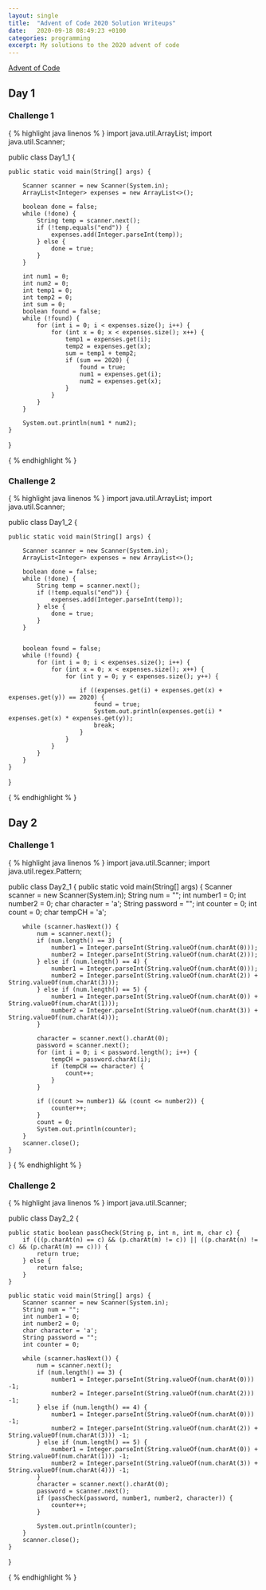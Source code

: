 ```yaml
---
layout: single
title:  "Advent of Code 2020 Solution Writeups"
date:   2020-09-18 08:49:23 +0100
categories: programming
excerpt: My solutions to the 2020 advent of code
---
```


[Advent of Code](https://adventofcode.com/)

## Day 1

### Challenge 1

{ % highlight java linenos % }
import java.util.ArrayList;
import java.util.Scanner;

public class Day1_1 {
	
	public static void main(String[] args) {
		
		Scanner scanner = new Scanner(System.in);
		ArrayList<Integer> expenses = new ArrayList<>(); 
		
		boolean done = false;
		while (!done) {
			String temp = scanner.next();
			if (!temp.equals("end")) {
				expenses.add(Integer.parseInt(temp));
			} else {
				done = true;
			}
		}
		
		int num1 = 0;
		int num2 = 0;
		int temp1 = 0;
		int temp2 = 0;
		int sum = 0;
		boolean found = false;
		while (!found) {
			for (int i = 0; i < expenses.size(); i++) {
				for (int x = 0; x < expenses.size(); x++) {
					temp1 = expenses.get(i);
					temp2 = expenses.get(x);
					sum = temp1 + temp2;
					if (sum == 2020) {
						found = true;
						num1 = expenses.get(i);
						num2 = expenses.get(x);
					}
				}
			}
		}
		
		System.out.println(num1 * num2);
	}
}

{ % endhighlight % }

### Challenge 2

{ % highlight java linenos % }
import java.util.ArrayList;
import java.util.Scanner;

public class Day1_2 {
	
	public static void main(String[] args) {
		
		Scanner scanner = new Scanner(System.in);
		ArrayList<Integer> expenses = new ArrayList<>(); 
		
		boolean done = false;
		while (!done) {
			String temp = scanner.next();
			if (!temp.equals("end")) {
				expenses.add(Integer.parseInt(temp));
			} else {
				done = true;
			}
		}
		

		boolean found = false;
		while (!found) {
			for (int i = 0; i < expenses.size(); i++) {
				for (int x = 0; x < expenses.size(); x++) {
					for (int y = 0; y < expenses.size(); y++) {

						if ((expenses.get(i) + expenses.get(x) + expenses.get(y)) == 2020) {
							found = true;
							System.out.println(expenses.get(i) * expenses.get(x) * expenses.get(y));
							break;
						}
					}
				}
			}
		}	
	}
}

{ % endhighlight % }


## Day 2

### Challenge 1

{ % highlight java linenos % }
import java.util.Scanner;
import java.util.regex.Pattern; 

public class Day2_1 {
	public static void main(String[] args) {
		Scanner scanner = new Scanner(System.in);
		String num = "";
		int number1 = 0;
		int number2 = 0;
		char character = 'a';
		String password = "";
		int counter = 0;
		int count = 0;
		char tempCH = 'a';
		
		while (scanner.hasNext()) {
			num = scanner.next();
			if (num.length() == 3) {
				number1 = Integer.parseInt(String.valueOf(num.charAt(0)));
				number2 = Integer.parseInt(String.valueOf(num.charAt(2)));
			} else if (num.length() == 4) {
				number1 = Integer.parseInt(String.valueOf(num.charAt(0)));
				number2 = Integer.parseInt(String.valueOf(num.charAt(2)) + String.valueOf(num.charAt(3)));
			} else if (num.length() == 5) {
				number1 = Integer.parseInt(String.valueOf(num.charAt(0)) + String.valueOf(num.charAt(1)));
				number2 = Integer.parseInt(String.valueOf(num.charAt(3)) + String.valueOf(num.charAt(4)));
			}

			character = scanner.next().charAt(0);
			password = scanner.next();
			for (int i = 0; i < password.length(); i++) {
				tempCH = password.charAt(i);
				if (tempCH == character) {
					count++;
				}
			}
			
			if ((count >= number1) && (count <= number2)) {
				counter++;
			}
			count = 0;
			System.out.println(counter);
		}
		scanner.close();
	}
}
{ % endhighlight % }


### Challenge 2

{ % highlight java linenos % }
import java.util.Scanner;

public class Day2_2 {
	
	public static boolean passCheck(String p, int n, int m, char c) {
		if (((p.charAt(n) == c) && (p.charAt(m) != c)) || ((p.charAt(n) != c) && (p.charAt(m) == c))) {
			return true;
		} else {
			return false;
		}
	}
	
	public static void main(String[] args) {
		Scanner scanner = new Scanner(System.in);
		String num = "";
		int number1 = 0;
		int number2 = 0;
		char character = 'a';
		String password = "";
		int counter = 0;

		while (scanner.hasNext()) {
			num = scanner.next();
			if (num.length() == 3) {
				number1 = Integer.parseInt(String.valueOf(num.charAt(0))) -1;
				number2 = Integer.parseInt(String.valueOf(num.charAt(2))) -1;
			} else if (num.length() == 4) {
				number1 = Integer.parseInt(String.valueOf(num.charAt(0))) -1;
				number2 = Integer.parseInt(String.valueOf(num.charAt(2)) + String.valueOf(num.charAt(3))) -1;
			} else if (num.length() == 5) {
				number1 = Integer.parseInt(String.valueOf(num.charAt(0)) + String.valueOf(num.charAt(1))) -1;
				number2 = Integer.parseInt(String.valueOf(num.charAt(3)) + String.valueOf(num.charAt(4))) -1;
			}
			character = scanner.next().charAt(0);
			password = scanner.next();
			if (passCheck(password, number1, number2, character)) {
				counter++;
			}
			
			System.out.println(counter);
		}
		scanner.close();
	}
}

{ % endhighlight % }